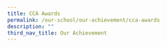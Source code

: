 ```yaml
---
title: CCA Awards
permalink: /our-school/our-achievement/cca-awards
description: ""
third_nav_title: Our Achievement
---
```

